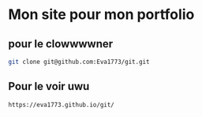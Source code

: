 # Mon site pour mon portfolio 

## pour le clowwwwner

``` sh
git clone git@github.com:Eva1773/git.git
```
## Pour le voir uwu

```sh
https://eva1773.github.io/git/
```
